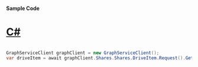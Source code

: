 #### Sample Code
# [C#](#tab/Csharp)

```C#

GraphServiceClient graphClient = new GraphServiceClient();
var driveItem = await graphClient.Shares.Shares.DriveItem.Request().GetAsync();

```